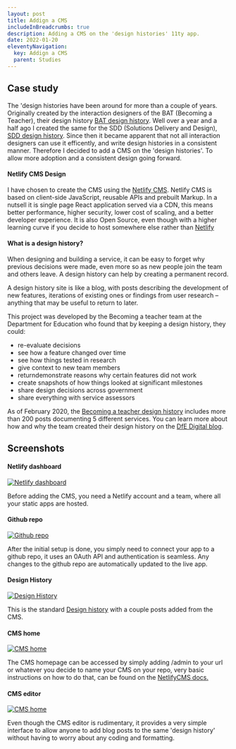 ```yaml
---
layout: post
title: Addign a CMS
includeInBreadcrumbs: true
description: Adding a CMS on the 'design histories' 11ty app.
date: 2022-01-20
eleventyNavigation:
  key: Addign a CMS
  parent: Studies
---
```


## Case study

The 'design histories have been around for more than a couple of years. Originally created by the interaction designers of the BAT (Becoming a Teacher), their design history [BAT design history](https://bat-design-history.netlify.app/).
Well over a year and a half ago I created the same for the SDD (Solutions Delivery and Design), [SDD design history](https://sdd-design-history.netlify.app/). Since then it became apparent that not all interaction designers can use it efficently, and write design histories in a consistent manner. Therefore I decided to add a CMS on the 'design histories'. To allow more adoption and a consistent design going forward.

#### Netlify CMS Design

I have chosen to create the CMS using the [Netlify CMS](https://www.netlifycms.org/). Netlify CMS is based on client-side JavaScript, reusable APIs and prebuilt Markup. In a nutsell it is single page React application served via a CDN, this means better performance, higher security, lower cost of scaling, and a better developer experience. It is also Open Source, even though with a higher learning curve if you decide to host somewhere else rather than [Netlify](https://www.netlify.com/)

#### What is a design history?

When designing and building a service, it can be easy to forget why previous decisions were made, even more so as new people join the team and others leave. A design history can help by creating a permanent record.

A design history site is like a blog, with posts describing the development of new features, iterations of existing ones or findings from user research – anything that may be useful to return to later.

This project was developed by the Becoming a teacher team at the Department for Education who found that by keeping a design history, they could:

- re-evaluate decisions
- see how a feature changed over time
- see how things tested in research
- give context to new team members
- returndemonstrate reasons why certain features did not work
- create snapshots of how things looked at significant milestones
- share design decisions across government
- share everything with service assessors

As of February 2020, the [Becoming a teacher design history](https://bat-design-history.netlify.app/) includes more than 200 posts documenting 5 different services. You can learn more about how and why the team created their design history on the [DfE Digital blog](https://dfedigital.blog.gov.uk/2020/09/01/design-history/).

## Screenshots

#### Netlify dashboard

[![Netlify dashboard](/assets/images/adding-a-cms/netlify-dashboard.png)](/assets/images/adding-a-cms/netlify-dashboard.png)

<div class="govuk-inset-text">
Before adding the CMS, you need a Netlify account and a team, where all your static apps are hosted.</div>

#### Github repo

[![Github repo](/assets/images/adding-a-cms/github-repo.png)](/assets/images/adding-a-cms/github-repo.png)

<div class="govuk-inset-text">
  After the initial setup is done, you simply need to connect your app to a github repo, it uses an 0Auth API and authentication is seamless. Any changes to the github repo are automatically updated to the live app.
</div>

#### Design History

[![Design History](/assets/images/adding-a-cms/design-history.png)](/assets/images/adding-a-cms/design-history.png)

<div class="govuk-inset-text">
This is the standard <a href="https://dfe-design-history-cms.netlify.app/">Design history</a> with a couple posts added from the CMS.
</div>

#### CMS home

[![CMS home](/assets/images/adding-a-cms/cms-home.png)](/assets/images/adding-a-cms/cms-home.png)

<div class="govuk-inset-text">
The CMS homepage can be accessed by simply adding /admin to your url or whatever you decide to name your CMS on your repo, very basic instructions on how to do that, can be found on the <a href="https://www.netlifycms.org/docs/intro/">NetlifyCMS docs.</a>
</div>

#### CMS editor

[![CMS home](/assets/images/adding-a-cms/cms-editor.png)](/assets/images/adding-a-cms/cms-editor.png)

<div class="govuk-inset-text">
Even though the CMS editor is rudimentary, it provides a very simple interface to allow anyone to add blog posts to the same 'design history' without having to worry about any coding and formatting.
</div>
